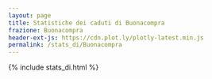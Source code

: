 ```yaml
---
layout: page
title: Statistiche dei caduti di Buonacompra
frazione: Buonacompra
header-ext-js: https://cdn.plot.ly/plotly-latest.min.js
permalink: /stats_di/Buonacompra
---
```


{% include stats_di.html %}
